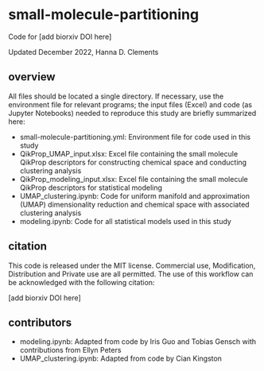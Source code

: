 # small-molecule-partitioning
Code for [add biorxiv DOI here]

Updated December 2022, Hanna D. Clements

## overview
All files should be located a single directory. If necessary, use the environment file for relevant programs; the input files (Excel) and code (as Jupyter Notebooks) needed to reproduce this study are briefly summarized here:

- small-molecule-partitioning.yml: Environment file for code used in this study
- QikProp_UMAP_input.xlsx: Excel file containing the small molecule QikProp descriptors for constructing chemical space and conducting clustering analysis 
- QikProp_modeling_input.xlsx: Excel file containing the small molecule QikProp descriptors for statistical modeling
- UMAP_clustering.ipynb: Code for uniform manifold and approximation (UMAP) dimensionality reduction and chemical space with associated clustering analysis
- modeling.ipynb: Code for all statistical models used in this study


## citation
This code is released under the MIT license. Commercial use, Modification, Distribution and Private use are all permitted. The use of this workflow can be acknowledged with the following citation:

[add biorxiv DOI here]

## contributors
- modeling.ipynb: Adapted from code by Iris Guo and Tobias Gensch with contributions from Ellyn Peters
- UMAP_clustering.ipynb: Adapted from code by Cian Kingston
